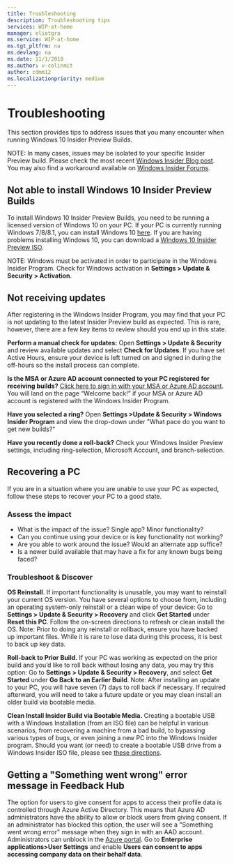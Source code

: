 ```yaml
---
title: Troubleshooting 
description: Troubleshooting tips 
services: WIP-at-home
manager: eliotgra
ms.service: WIP-at-home
ms.tgt_pltfrm: na
ms.devlang: na
ms.date: 11/1/2018
ms.author: v-colinmit
author: cdmm12
ms.localizationpriority: medium
---
```


# Troubleshooting 

This section provides tips to address issues that you many encounter when running Windows 10 Insider Preview Builds. 

NOTE: In many cases, issues may be isolated to your specific Insider Preview build. Please check the most recent [Windows Insider Blog post](https://blogs.windows.com/blog/tag/windows-insider-program/). You may also find a workaround available on [Windows Insider Forums](https://answers.microsoft.com/en-us/insider/forum/insider_wintp-insiderplat_pc?sort=lastreplydate&dir=desc&tab=threads&status=all&mod=&modAge=&advFil=&postedAfter=&postedBefore=&threadType=all&tm=1475533679179). 

## Not able to install Windows 10 Insider Preview Builds 
To install Windows 10 Insider Preview Builds, you need to be running a licensed version of Windows 10 on your PC. If your PC is currently running Windows 7/8/8.1, you can install Windows 10 [here](https://www.microsoft.com/en-us/windows/get-windows-10?step=Win10Question1). If you are having problems installing Windows 10, you can download a [Windows 10 Insider Preview ISO](https://www.microsoft.com/en-us/software-download/windowsinsiderpreviewadvanced). 

NOTE: Windows must be activated in order to participate in the Windows Insider Program. Check for Windows activation in __Settings > Update & Security > Activation__.

## Not receiving updates
After registering in the Windows Insider Program, you may find that your PC is not updating to the latest Insider Preview build as expected. This is rare, however, there are a few key items to review should you end up in this state.

__Perform a manual check for updates:__ Open __Settings > Update & Security__ and review available updates and select __Check for Updates__. If you have set Active Hours, ensure your device is left turned on and signed in during the off-hours so the install process can complete.

__Is the MSA or Azure AD account connected to your PC registered for receiving builds?__ [Click here to sign in with your MSA or Azure AD account](https://insider.windows.com/en-us/insidersigninboth/). You will land on the page “Welcome back!” if your MSA or Azure AD account is registered with the Windows Insider Program.

__Have you selected a ring?__ Open __Settings >Update & Security > Windows Insider Program__ and view the drop-down under "What pace do you want to get new builds?"

__Have you recently done a roll-back?__ Check your Windows Insider Preview settings, including ring-selection, Microsoft Account, and branch-selection.

## Recovering a PC
If you are in a situation where you are unable to use your PC as expected, follow these steps to recover your PC to a good state.

### Assess the impact
* What is the impact of the issue? Single app?  Minor functionality? 
* Can you continue using your device or is key functionality not working? 
* Are you able to work around the issue? Would an alternate app suffice? 
* Is a newer build available that may have a fix for any known bugs being faced?

### Troubleshoot & Discover
__OS Reinstall__. If important functionality is unusable, you may want to reinstall your current OS version. You have several options to choose from, including an operating system-only reinstall or a clean wipe of your device: Go to __Settings > Update & Security > Recovery__ and click __Get Started__ under __Reset this PC__. Follow the on-screen directions to refresh or clean install the OS. Note: Prior to doing any reinstall or rollback, ensure you have backed up important files.  While it is rare to lose data during this process, it is best to back up key data.

__Roll-back to Prior Build.__ If your PC was working as expected on the prior build and you’d like to roll back without losing any data, you may try this option: Go to __Settings > Update & Security > Recovery__, and select __Get Started__ under __Go Back to an Earlier Build__. Note: After installing an update to your PC, you will have seven (7) days to roll back if necessary.  If required afterward, you will need to take a future update or you may clean install an older build via bootable media.

__Clean Install Insider Build via Bootable Media.__ Creating a bootable USB with a Windows Installation (from an ISO file) can be helpful in various scenarios, from recovering a machine from a bad build, to bypassing various types of bugs, or even joining a new PC into the Windows Insider program. Should you want (or need) to create a bootable USB drive from a Windows Insider ISO file, please see [these directions](https://answers.microsoft.com/en-us/insider/forum/insider_wintp-insider_install-insiderplat_pc/creating-a-bootable-usb-for-windows-insider-isos/9ebe3cbc-3c8b-4052-9484-0b7cc9b63bec?tm=1519414191218).

## Getting a "Something went wrong" error message in Feedback Hub
The option for users to give consent for apps to access their profile data is controlled through Azure Active Directory. This means that Azure AD administrators have the ability to allow or block users from giving consent. If an administrator has blocked this option, the user will see a "Something went wrong error" message when they sign in with an AAD account. Administrators can unblock in the [Azure portal](https://portal.azure.com/). Go to __Enterprise applications>User Settings__ and enable __Users can consent to apps accessing company data on their behalf data__. 